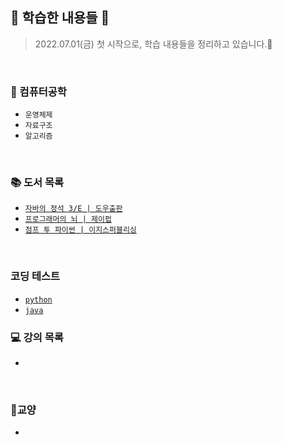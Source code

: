 ## 👣 학습한 내용들 👣

> 2022.07.01(금) 첫 시작으로, 학습 내용들을 정리하고 있습니다.🏃

<br>

### 📝 컴퓨터공학
- `운영체제`
- `자료구조`
- `알고리즘`

<br>

### 📚 도서 목록
- [`자바의 정석 3/E | 도우출판`](https://github.com/LimDae94/java_studty/tree/main/java-3e)
- [`프로그래머의 뇌 | 제이펍`](https://github.com/LimDae94/WORK-HARD/tree/main/programmer's-Brain)
- [`점프 투 파이썬 | 이지스퍼블리싱`](https://github.com/LimDae94/WORK-HARD/tree/main/jump-to-python)
<br>

### 코딩 테스트
- [`python`](https://github.com/LimDae94/WORK-HARD/tree/main/coding-Test/python)
- [`java`](https://github.com/LimDae94/WORK-HARD/tree/main/coding-Test/java)
### 💻 강의 목록
- 



<br>

### 📔교양
- 

